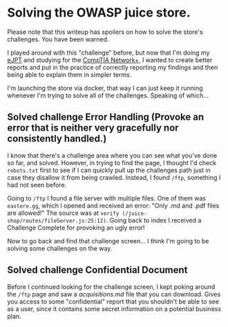 # Solving the OWASP juice store.

Please note that this writeup has spoilers on how to solve the store's challenges. You have been warned.

I played around with this "challenge" before, but now that I'm doing my [eJPT]() and studying for the [CompTIA Network+](), I wanted to create better reports and put in the practice of correctly reporting my findings and then being able to explain them in simpler terms.

I'm launching the store via docker, that way I can just keep it running whenever I'm trying to solve all of the challenges. Speaking of which...

## Solved challenge **Error Handling** (Provoke an error that is neither very gracefully nor consistently handled.)

I know that there's a challenge area where you can see what you've done so far, and solved. However, in trying to find the page, I thought I'd check `robots.txt` first to see if I can quickly pull up the challenges path just in case they disallow it from being crawled. Instead, I found `/ftp`, something I had not seen before.

Going to `/ftp` I found a file server with multiple files. One of them was `eastere.gg`, which I opened and received an error: "Only .md and .pdf files are allowed!" The source was at `verify (/juice-shop/routes/fileServer.js:25:12)`. Going back to index I received a Challenge Complete for provoking an ugly error!

Now to go back and find that challenge screen... I think I'm going to be solving some challenges on the way.

## Solved challenge **Confidential Document**

Before I continued looking for the challenge screen, I kept poking around the `/ftp` page and saw a _acquisitions.md_ file that you can download. Gives you access to some "confidential" report that you shouldn't be able to see as a user, since it contains some secret information on a potential business plan.

##
